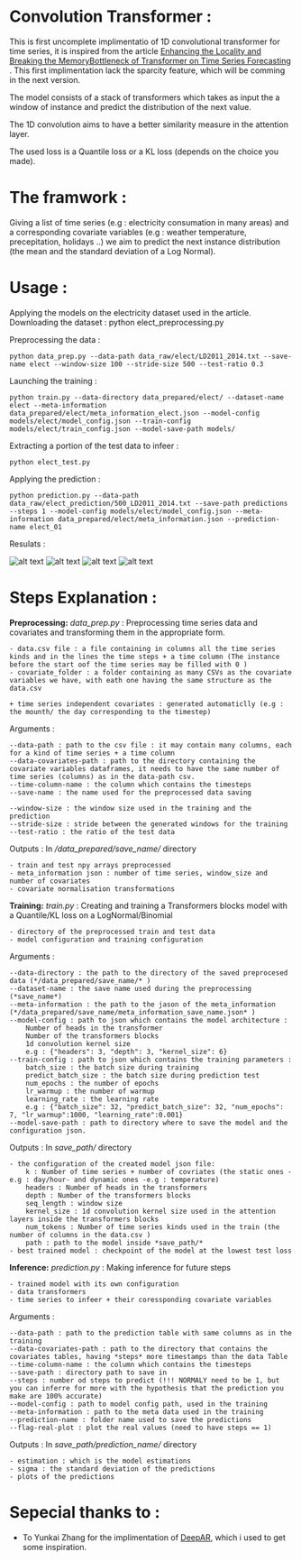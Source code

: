 # Convolution Transformer :
This is first uncomplete implimentatio of 1D convolutional transformer for time series, it is inspired from the article [Enhancing the Locality and Breaking the MemoryBottleneck of Transformer on Time Series Forecasting](https://arxiv.org/pdf/1907.00235.pdf) . This first implimentation lack the sparcity feature, which will be comming in the next version.

The model consists of a stack of transformers which takes as input the a window of instance and predict the distribution of the next value.

The 1D convolution aims to have a better similarity measure in the attention layer.

The used loss is a Quantile loss or a KL loss (depends on the choice you made).

# The framwork : 

Giving a list of time series (e.g : electricity consumation in many areas) and a corresponding covariate variables (e.g : weather temperature, precepitation, holidays ..) we aim to predict the next instance distribution (the mean and the standard deviation of a Log Normal).

# Usage :
Applying the models on the electricity dataset used in the article.
Downloading the dataset : 
    python elect_preprocessing.py

Preprocessing the data : 

    python data_prep.py --data-path data_raw/elect/LD2011_2014.txt --save-name elect --window-size 100 --stride-size 500 --test-ratio 0.3

Launching the training :

    python train.py --data-directory data_prepared/elect/ --dataset-name elect --meta-information data_prepared/elect/meta_information_elect.json --model-config models/elect/model_config.json --train-config models/elect/train_config.json --model-save-path models/

Extracting a portion of the test data to infeer :
    
    python elect_test.py

Applying the prediction :

    python prediction.py --data-path data_raw/elect_prediction/500_LD2011_2014.txt --save-path predictions --steps 1 --model-config models/elect/model_config.json --meta-information data_prepared/elect/meta_information.json --prediction-name elect_01

Resulats :

![alt text](predictions/elect_01/11.png?raw=true)
![alt text](predictions/elect_01/20.png?raw=true)
![alt text](predictions/elect_01/15.png?raw=true)
![alt text](predictions/elect_01/44.png?raw=true)

# Steps Explanation :

**Preprocessing:** 
*data_prep.py* : 
Preprocessing time series data and covariates and transforming them in the appropriate form.

    - data.csv file : a file containing in columns all the time series kinds and in the lines the time steps + a time column (The instance before the start oof the time series may be filled with 0 )
    - covariate_folder : a folder containing as many CSVs as the covariate variables we have, with eath one having the same structure as the data.csv
    
    + time series independent covariates : generated automaticlly (e.g : the mounth/ the day corresponding to the timestep)
Arguments : 
    
    --data-path : path to the csv file : it may contain many columns, each for a kind of time series + a time column
    --data-covariates-path : path to the directory containing the  covariate variables dataframes, it needs to have the same number of time series (columns) as in the data-path csv.
    --time-column-name : the column which contains the timesteps
    --save-name : the name used for the preprocessed data saving

    --window-size : the window size used in the training and the prediction
    --stride-size : stride between the generated windows for the training 
    --test-ratio : the ratio of the test data

Outputs : In */data_prepared/save_name/* directory

    - train and test npy arrays preprocessed
    - meta_information json : number of time series, window_size and number of covariates
    - covariate normalisation transformations
    
**Training:**
*train.py* : 
Creating and training a Transformers blocks model with a Quantile/KL loss on a LogNormal/Binomial

    - directory of the preprocessed train and test data 
    - model configuration and training configuration

Arguments :

    --data-directory : the path to the directory of the saved preprocesed data (*/data_prepared/save_name/* )
    --dataset-name : the save name used during the preprocessing (*save_name*)
    --meta-information : the path to the jason of the meta_information (*/data_prepared/save_name/meta_information_save_name.json* )
    --model-config : path to json which contains the model architecture :
        Number of heads in the transformer
        Number of the transformers blocks 
        1d convolution kernel size
        e.g : {"headers": 3, "depth": 3, "kernel_size": 6}
    --train-config : path to json which contains the training parameters :
        batch_size : the batch size during training
        predict_batch_size : the batch size during prediction test
        num_epochs : the number of epochs
        lr_warmup : the number of warmup
        learning_rate : the learning rate
        e.g : {"batch_size": 32, "predict_batch_size": 32, "num_epochs": 7, "lr_warmup":1000, "learning_rate":0.001}
    --model-save-path : path to directory where to save the model and the configuration json.

Outputs : In *save_path/* directory

    - the configuration of the created model json file:
        k : Number of time series + number of covriates (the static ones -e.g : day/hour- and dynamic ones -e.g : temperature)
    	headers : Number of heads in the transformers
    	depth : Number of the transformers blocks 
    	seq_length : window size
    	kernel_size : 1d convolution kernel size used in the attention layers inside the transformers blocks
    	num_tokens : Number of time series kinds used in the train (the number of columns in the data.csv )
    	path : path to the model inside *save_path/*
    - best trained model : checkpoint of the model at the lowest test loss
**Inference:**
*prediction.py* :
Making inference for future  steps 
    
    - trained model with its own configuration
    - data transformers
    - time series to infeer + their coressponding covariate variables

Arguments :

    --data-path : path to the prediction table with same columns as in the training
    --data-covariates-path : path to the directory that contains the covariates tables, having *steps* more timestamps than the data Table
    --time-column-name : the column which contains the timesteps
    --save-path : directory path to save in
    --steps : number od steps to predict (!!! NORMALY need to be 1, but you can inferre for more with the hypothesis that the prediction you make are 100% accurate)
    --model-config : path to model config path, used in the training
    --meta-information : path to the meta data used in the training 
    --prediction-name : folder name used to save the predictions
    --flag-real-plot : plot the real values (need to have steps == 1)

    
Outputs :  In *save_path/prediction_name/* directory

    - estimation : which is the model estimations
    - sigma : the standard deviation of the predictions
    - plots of the predictions

# Sepecial thanks to : 
  - To Yunkai Zhang for the implimentation of [DeepAR](https://github.com/zhykoties/TimeSeries), which i used to get some inspiration.
